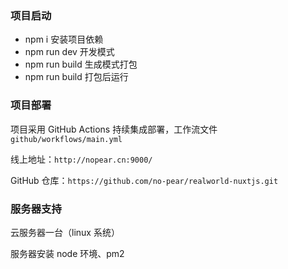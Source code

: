 ### 项目启动

+ npm i 安装项目依赖
+ npm run dev 开发模式
+ npm run build 生成模式打包
+ npm run build 打包后运行

### 项目部署

项目采用 GitHub Actions 持续集成部署，工作流文件 `github/workflows/main.yml`

线上地址：`http://nopear.cn:9000/`

GitHub 仓库：`https://github.com/no-pear/realworld-nuxtjs.git`

### 服务器支持

云服务器一台（linux 系统）

服务器安装 node 环境、pm2